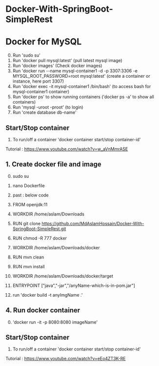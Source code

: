 # Docker-With-SpringBoot-SimpleRest

# Docker for MySQL
0. Run 'sudo su'
1. Run 'docker pull mysql:latest' (pull latest mysql image)
2. Run 'docker images' (Check docker images)
3. Run 'docker run --name mysql-container1 -d -p 3307:3306 -e MYSQL_ROOT_PASSWORD=root mysql:latest' (create a container or instance, here port 3307)
4. Run 'docker exec -it mysql-container1 /bin/bash' (to access bash for mysql-container1 container)
5. Run 'docker ps' to show running containers ('docker ps -a' to show all containers)
6. Run 'mysql -uroot -proot' (to login)
7. Run 'create database db-name'


## Start/Stop container
1. To run/off a container 'docker container start/stop container-id'


Tutorial : https://www.youtube.com/watch?v=w_aVnMmrASE


## 1. Create docker file and image
0. sudo su
1. nano Dockerfile
2. past : below code

0. FROM openjdk:11
1. WORKDIR /home/aslam/Downloads
2. RUN git clone https://github.com/MdAslamHossain/Docker-With-SpringBoot-SimpleRest.git
3. RUN chmod -R 777 docker
4. WORKDIR /home/aslam/Downloads/docker
5. RUN mvn clean
6. RUN mvn install
7. WORKDIR /home/aslam/Downloads/docker/target
8. ENTRYPOINT ["java","-jar","/anyName-which-is-in-pom.jar"]

9. run 'docker build -t anyImgName .'
## 4. Run docker container
0. 'docker run -it -p 8080:8080 imageName'

## Start/Stop container
1. To run/off a container 'docker container start/stop container-id'


Tutorial : https://www.youtube.com/watch?v=eEo4ZT3K-RE
